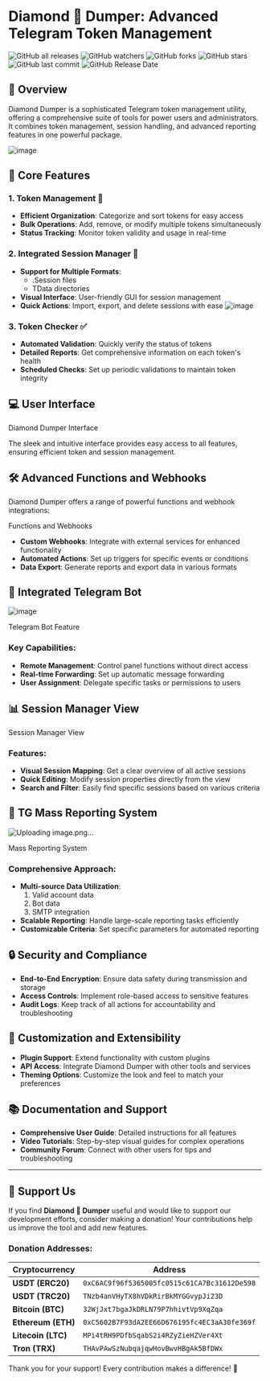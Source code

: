 # Diamond 💎 Dumper: Advanced Telegram Token Management
![GitHub all releases](https://img.shields.io/github/downloads/L33TSP3AK/Diamond-Dumper/total?style=for-the-badge&color=blue&label=Total%20Downloads)
![GitHub watchers](https://img.shields.io/github/watchers/L33TSP3AK/Diamond-Dumper?style=social)
![GitHub forks](https://img.shields.io/github/forks/L33TSP3AK/Diamond-Dumper?style=social)
![GitHub stars](https://img.shields.io/github/stars/L33TSP3AK/Diamond-Dumper?style=social)
![GitHub last commit](https://img.shields.io/github/last-commit/L33TSP3AK/Diamond-Dumper)
![GitHub Release Date](https://img.shields.io/github/release-date/L33TSP3AK/Diamond-Dumper)





## 🌟 Overview

Diamond Dumper is a sophisticated Telegram token management utility, offering a comprehensive suite of tools for power users and administrators. It combines token management, session handling, and advanced reporting features in one powerful package.

![image](https://github.com/user-attachments/assets/e4f79a64-ee19-4151-86f7-913c77be13b5)

## 🚀 Core Features

### 1. Token Management 🔑
- **Efficient Organization**: Categorize and sort tokens for easy access
- **Bulk Operations**: Add, remove, or modify multiple tokens simultaneously
- **Status Tracking**: Monitor token validity and usage in real-time

### 2. Integrated Session Manager 📁
- **Support for Multiple Formats**:
  - .Session files
  - TData directories
- **Visual Interface**: User-friendly GUI for session management
- **Quick Actions**: Import, export, and delete sessions with ease
![image](https://github.com/user-attachments/assets/fd486f4e-959f-4831-b30a-bde635fcc3d6)

### 3. Token Checker ✅
- **Automated Validation**: Quickly verify the status of tokens
- **Detailed Reports**: Get comprehensive information on each token's health
- **Scheduled Checks**: Set up periodic validations to maintain token integrity

## 💻 User Interface

Diamond Dumper Interface

The sleek and intuitive interface provides easy access to all features, ensuring efficient token and session management.

## 🛠️ Advanced Functions and Webhooks

Diamond Dumper offers a range of powerful functions and webhook integrations:

Functions and Webhooks

- **Custom Webhooks**: Integrate with external services for enhanced functionality
- **Automated Actions**: Set up triggers for specific events or conditions
- **Data Export**: Generate reports and export data in various formats

## 🤖 Integrated Telegram Bot
![image](https://github.com/user-attachments/assets/ec46c43f-5587-4b3a-a145-4581b1692f08)

Telegram Bot Feature

### Key Capabilities:
- **Remote Management**: Control panel functions without direct access
- **Real-time Forwarding**: Set up automatic message forwarding
- **User Assignment**: Delegate specific tasks or permissions to users

## 📊 Session Manager View

Session Manager View

### Features:
- **Visual Session Mapping**: Get a clear overview of all active sessions
- **Quick Editing**: Modify session properties directly from the view
- **Search and Filter**: Easily find specific sessions based on various criteria

## 🚨 TG Mass Reporting System
![Uploading image.png…]()

Mass Reporting System

### Comprehensive Approach:
- **Multi-source Data Utilization**:
  1. Valid account data
  2. Bot data
  3. SMTP integration
- **Scalable Reporting**: Handle large-scale reporting tasks efficiently
- **Customizable Criteria**: Set specific parameters for automated reporting

## 🔒 Security and Compliance
- **End-to-End Encryption**: Ensure data safety during transmission and storage
- **Access Controls**: Implement role-based access to sensitive features
- **Audit Logs**: Keep track of all actions for accountability and troubleshooting

## 🔧 Customization and Extensibility
- **Plugin Support**: Extend functionality with custom plugins
- **API Access**: Integrate Diamond Dumper with other tools and services
- **Theming Options**: Customize the look and feel to match your preferences

## 📚 Documentation and Support
- **Comprehensive User Guide**: Detailed instructions for all features
- **Video Tutorials**: Step-by-step visual guides for complex operations
- **Community Forum**: Connect with other users for tips and troubleshooting

---

## 💖 Support Us

If you find **Diamond 💎 Dumper** useful and would like to support our development efforts, consider making a donation! Your contributions help us improve the tool and add new features.

### Donation Addresses:

| Cryptocurrency | Address |
|----------------|---------|
| **USDT (ERC20)** | `0xC6AC9f96f5365005fc0515c61CA7Bc31612De598` |
| **USDT (TRC20)** | `TNzb4anVHyTX8hVDkRirBkMYGGvypJi23D` |
| **Bitcoin (BTC)** | `32WjJxt7bgaJkDRLN79P7hhivtVp9XqZqa` |
| **Ethereum (ETH)** | `0xC5602B7F93dA2EE66D676195fc4EC3aA30fe369f` |
| **Litecoin (LTC)** | `MPi4tRH9PDfbSqabS2i4RZyZieHZVer4Xt` |
| **Tron (TRX)** | `THAvPAwSzNubqajqwHovBwvHBgAk5BfDWx` |

Thank you for your support! Every contribution makes a difference! 🙌
